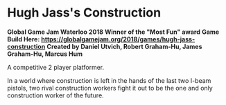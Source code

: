# Hugh Jass's Construction
**Global Game Jam Waterloo 2018**
**Winner of the "Most Fun" award**
**Game Build Here: https://globalgamejam.org/2018/games/hugh-jass-construction**
**Created by Daniel Utvich, Robert Graham-Hu, James Graham-Hu, Marcus Hum**

A competitive 2 player platformer. 

In a world where construction is left in the hands of the last two I-beam pistols, two rival construction workers fight it out to be the one and only construction worker of the future.
